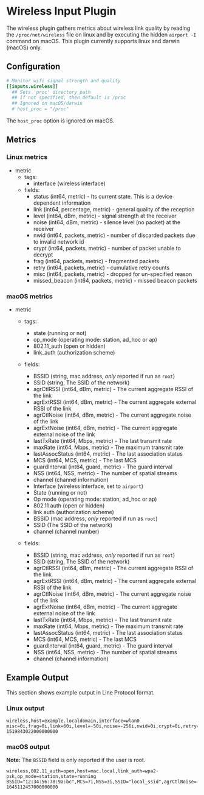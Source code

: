 # Wireless Input Plugin

The wireless plugin gathers metrics about wireless link quality by reading the `/proc/net/wireless` file on linux and by executing the hidden `airport -I` command on macOS. This plugin currently supports linux and darwin (macOS) only.

## Configuration

```toml
# Monitor wifi signal strength and quality
[[inputs.wireless]]
  ## Sets 'proc' directory path
  ## If not specified, then default is /proc
  ## Ignored on macOS/darwin
  # host_proc = "/proc"
```

The `host_proc` option is ignored on macOS.

## Metrics

### Linux metrics

- metric
  - tags:
    - interface (wireless interface)
  - fields:
    - status (int64, metric) - Its current state. This is a device dependent information
    - link (int64, percentage, metric) - general quality of the reception
    - level (int64, dBm, metric) - signal strength at the receiver
    - noise (int64, dBm, metric) - silence level (no packet) at the receiver
    - nwid (int64, packets, metric) - number of discarded packets due to invalid network id
    - crypt (int64, packets, metric) - number of packet unable to decrypt
    - frag (int64, packets, metric) - fragmented packets
    - retry (int64, packets, metric) - cumulative retry counts
    - misc (int64, packets, metric) - dropped for un-specified reason
    - missed_beacon (int64, packets, metric) - missed beacon packets


### macOS metrics

- metric
  - tags:
    - state (running or not)
    - op_mode (operating mode: station, ad_hoc or ap)
    - 802.11_auth (open or hidden)
    - link_auth (authorization scheme)

  - fields:
    - BSSID (string, mac address, _only_ reported if run as `root`)
    - SSID (string, The SSID of the network)
    - agrCtlRSSI (int64, dBm, metric) - The current aggregate RSSI of the link
    - agrExtRSSI (int64, dBm, metric) - The current aggregate external RSSI of the link
    - agrCtlNoise (int64, dBm, metric) - The current aggregate noise of the link
    - agrExtNoise (int64, dBm, metric) - The current aggregate external noise of the link
    - lastTxRate (int64, Mbps, metric) - The last transmit rate
    - maxRate (int64, Mbps, metric) - The maximum transmit rate
    - lastAssocStatus (int64, metric) - The last association status
    - MCS (int64, MCS, metric) - The last MCS
    - guardInterval (int64, guard, metric) - The guard interval
    - NSS (int64, NSS, metric) - The number of spatial streams
    - channel (channel information)
    - Interface (wireless interface, set to `airport`)
    - State (running or not)
    - Op mode (operating mode: station, ad_hoc or ap)
    - 802.11 auth (open or hidden)
    - link auth (authorization scheme)
    - BSSID (mac address, _only_ reported if run as `root`)
    - SSID (The SSID of the network)
    - channel (channel number)
  - fields:
    - BSSID (string, mac address, _only_ reported if run as `root`)
    - SSID (string, The SSID of the network)
    - agrCtlRSSI (int64, dBm, metric) - The current aggregate RSSI of the link
    - agrExtRSSI (int64, dBm, metric) - The current aggregate external RSSI of the link
    - agrCtlNoise (int64, dBm, metric) - The current aggregate noise of the link
    - agrExtNoise (int64, dBm, metric) - The current aggregate external noise of the link
    - lastTxRate (int64, Mbps, metric) - The last transmit rate
    - maxRate (int64, Mbps, metric) - The maximum transmit rate
    - lastAssocStatus (int64, metric) - The last association status
    - MCS (int64, MCS, metric) - The last MCS
    - guardInterval (int64, guard, metric) - The guard interval
    - NSS (int64, NSS, metric) - The number of spatial streams
    - channel (channel information)
  
## Example Output

This section shows example output in Line Protocol format.

### Linux output

```text
wireless,host=example.localdomain,interface=wlan0 misc=0i,frag=0i,link=60i,level=-50i,noise=-256i,nwid=0i,crypt=0i,retry=1525i,missed_beacon=0i,status=0i 1519843022000000000
```

### macOS output

**Note:** The `BSSID` field is only reported if the user is root.

```text
wireless,802.11_auth=open,host=mac.local,link_auth=wpa2-psk,op_mode=station,state=running BSSID="12:34:56:78:9a:bc",MCS=7i,NSS=3i,SSID="local_ssid",agrCtlNoise=-88i,agrCtlRSSI=-44i,agrExtNoise=0i,agrExtRSSI=0i,channel="153,80",guardInterval=800i,lastAssocStatus=0i,lastTxRate=975i,maxRate=217i 1645112457000000000
```
